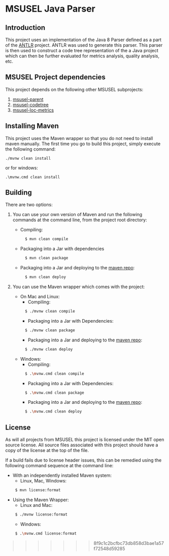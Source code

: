 # MSUSEL Java Parser

## Introduction
This project uses an implementation of the Java 8 Parser defined as a part of the [ANTLR](http://www.antlr.org) project. ANTLR was used to generate this parser. This parser is then used to construct a code tree representation of the a Java project which can then be further evaluated for metrics analysis, quality analysis, etc.

## MSUSEL Project dependencies
This project depends on the following other MSUSEL subprojects:
1. [msusel-parent](https://github.com/MSUSEL/msusel-parent/)
2. [msusel-codetree](https://github.com/MSUSEL/msusel-codetree/)
3. [msusel-loc-metrics](https://github.com/MSUSEL/msusel-loc-metrics/)

## Installing Maven

This project uses the Maven wrapper so that you do not need to install maven manually.
The first time you go to build this project, simply execute the following command:

```
./mvnw clean install
```
or for windows:
```
.\mvnw.cmd clean install
```

## Building
There are two options:

1. You can use your own version of Maven and run the following commands at the command line, from the project root directory:
   * Compiling:
      ```bash
        $ mvn clean compile
      ```
   * Packaging into a Jar with dependencies
      ```bash
        $ mvn clean package
      ```
   * Packaging into a Jar and deploying to the [maven repo](https://github.com/MSUSEL/msusel-maven-repo):
      ```bash
        $ mvn clean deploy
      ```

2. You can use the Maven wrapper which comes with the project:
   * On Mac and Linux:
      - Compiling:
      ```bash
        $ ./mvnw clean compile
      ```
      - Packaging into a Jar with Dependencies:
      ```bash
        $ ./mvnw clean package
      ```
      - Packaging into a Jar and deploying to the [maven repo](https://github.com/MSUSEL/msusel-maven-repo):
      ```bash
        $ ./mvnw clean deploy
      ```
   * Windows:
      - Compiling:
      ```bash
        $ .\mvnw.cmd clean compile
      ```
      - Packaging into a Jar with Dependencies:
      ```bash
        $ .\mvnw.cmd clean package
      ```
      - Packaging into a Jar and deploying to the [maven repo](https://github.com/MSUSEL/msusel-maven-repo):
      ```bash
        $ .\mvnw.cmd clean deploy
      ```

## License
As will all projects from MSUSEL this project is licensed under the MIT open source license. All source files associated with this project should have a copy of the license at the top of the file.

If a build fails due to license header issues, this can be remedied using the following command sequence at the command line:

- With an independently installed Maven system:
    * Linux, Mac, Windows:
    ```bash
     $ mvn license:format
    ```
- Using the Maven Wrapper:
    * Linux and Mac:
    ```bash
     $ ./mvnw license:format
    ```
    * Windows:
    ```bash
     $ .\mvnw.cmd license:format
    ```
>>>>>>> 8f9c1c2bcfbc73db858d3bae1a57f72548d59285
